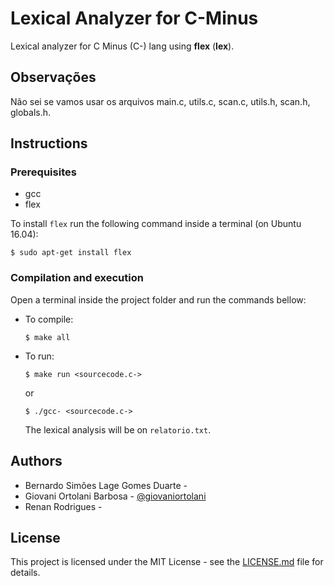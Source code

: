 
# Lexical Analyzer for C-Minus
Lexical analyzer for C Minus (C-) lang using **flex** (**lex**).

## Observações

Não sei se vamos usar os arquivos main.c, utils.c, scan.c, utils.h, scan.h, globals.h.

## Instructions

### Prerequisites  
* gcc
* flex

To install `flex` run the following command inside a terminal (on Ubuntu 16.04):
```
$ sudo apt-get install flex
```
### Compilation and execution
Open a terminal inside the project folder and run the commands bellow:

* To compile:
  ```
  $ make all
  ```
* To run:
  ```
  $ make run <sourcecode.c->
  ```
  or
  ```
  $ ./gcc- <sourcecode.c->
  ```
  The lexical analysis will be on `relatorio.txt`.
## Authors

- Bernardo Simões Lage Gomes Duarte - 
- Giovani Ortolani Barbosa - [@giovaniortolani](https://github.com/giovaniortolani)
- Renan Rodrigues -



## License
This project is licensed under the MIT License - see the [LICENSE.md](LICENSE.md) file for details.